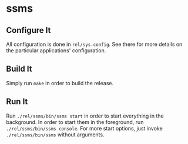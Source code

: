 # ssms

## Configure It

All configuration is done in `rel/sys.config`. See there for more
details on the particular applications' configuration.

## Build It

Simply run `make` in order to build the release.

## Run It

Run `./rel/ssms/bin/ssms start` in order to start everything in the
background. In order to start them in the foreground, run
`./rel/ssms/bin/ssms console`. For more start options, just invoke
`./rel/ssms/bin/ssms` without arguments.
